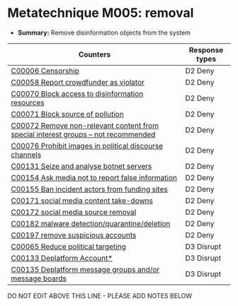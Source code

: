 # Metatechnique M005: removal

* **Summary:** Remove disinformation objects from the system


| Counters | Response types |
| -------- | -------------- |
| [C00006 Censorship](../counters/C00006.md) | D2 Deny |
| [C00058 Report crowdfunder as violator](../counters/C00058.md) | D2 Deny |
| [C00070 Block access to disinformation resources](../counters/C00070.md) | D2 Deny |
| [C00071 Block source of pollution](../counters/C00071.md) | D2 Deny |
| [C00072 Remove non-relevant content from special interest groups – not recommended](../counters/C00072.md) | D2 Deny |
| [C00076 Prohibit images in political discourse channels](../counters/C00076.md) | D2 Deny |
| [C00131 Seize and analyse botnet servers](../counters/C00131.md) | D2 Deny |
| [C00154 Ask media not to report false information](../counters/C00154.md) | D2 Deny |
| [C00155 Ban incident actors from funding sites](../counters/C00155.md) | D2 Deny |
| [C00171 social media content take-downs](../counters/C00171.md) | D2 Deny |
| [C00172 social media source removal](../counters/C00172.md) | D2 Deny |
| [C00182 malware detection/quarantine/deletion](../counters/C00182.md) | D2 Deny |
| [C00197 remove suspicious accounts](../counters/C00197.md) | D2 Deny |
| [C00065 Reduce political targeting](../counters/C00065.md) | D3 Disrupt |
| [C00133 Deplatform Account*](../counters/C00133.md) | D3 Disrupt |
| [C00135 Deplatform message groups and/or message boards](../counters/C00135.md) | D3 Disrupt |



DO NOT EDIT ABOVE THIS LINE - PLEASE ADD NOTES BELOW